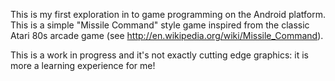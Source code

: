 This is my first exploration in to game programming on the Android platform. This is a simple "Missile Command" style game inspired from the classic Atari 80s arcade game (see http://en.wikipedia.org/wiki/Missile_Command).

This is a work in progress and it's not exactly cutting edge graphics: it is more a learning experience for me!